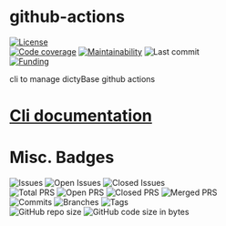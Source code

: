 # github-actions
[![License](https://img.shields.io/badge/License-BSD%202--Clause-blue.svg)](LICENSE)   
[![Code coverage](https://codecov.io/gh/dictybase-docker/github-actions/branch/develop/graph/badge.svg)](https://codecov.io/gh/dictybase-docker/github-actions)
[![Maintainability](https://api.codeclimate.com/v1/badges/27d8dea5aa1373847404/maintainability)](https://codeclimate.com/github/dictybase-docker/github-actions/maintainability)
![Last commit](https://badgen.net/github/last-commit/dictyBase-docker/github-actions/develop)   
[![Funding](https://badgen.net/badge/NIGMS/Rex%20L%20Chisholm,DCR/yellow?list=|)](https://reporter.nih.gov/project-details/10024726)   

cli to manage dictyBase github actions 

# [Cli documentation](docs/README.md)

# Misc. Badges
![Issues](https://badgen.net/github/issues/dictyBase-docker/github-actions)
![Open Issues](https://badgen.net/github/open-issues/dictyBase-docker/github-actions)
![Closed Issues](https://badgen.net/github/closed-issues/dictyBase-docker/github-actions)   
![Total PRS](https://badgen.net/github/prs/dictyBase-docker/github-actions)
![Open PRS](https://badgen.net/github/open-prs/dictyBase-docker/github-actions)
![Closed PRS](https://badgen.net/github/closed-prs/dictyBase-docker/github-actions)
![Merged PRS](https://badgen.net/github/merged-prs/dictyBase-docker/github-actions)   
![Commits](https://badgen.net/github/commits/dictyBase-docker/github-actions/develop)
![Branches](https://badgen.net/github/branches/dictyBase-docker/github-actions)
![Tags](https://badgen.net/github/tags/dictyBase-docker/github-actions/?color=cyan)   
![GitHub repo size](https://img.shields.io/github/repo-size/dictyBase-docker/github-actions?style=plastic)
![GitHub code size in bytes](https://img.shields.io/github/languages/code-size/dictyBase-docker/github-actions?style=plastic)
